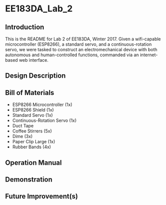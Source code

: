 # EE183DA_Lab_2
## Introduction
This is the README for Lab 2 of EE183DA, Winter 2017. Given a wifi-capable microcontroller (ESP8266), a standard servo, and a continuous-rotation servo, we were tasked to construct an electromechanical device with both autonomous and human-controlled functions, commanded via an internet-based web interface.
## Design Description

## Bill of Materials
- ESP8266 Microcontroller (1x)
- ESP8266 Shield (1x)
- Standard Servo (1x)
- Continuous-Rotation Servo (1x)
- Duct Tape
- Coffee Stirrers (5x)
- Dime (3x)
- Paper Clip Large (1x)
- Rubber Bands (4x)
## Operation Manual

## Demonstration

## Future Improvement(s)
